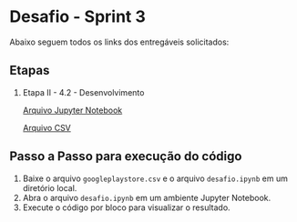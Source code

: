 # Desafio - Sprint 3

Abaixo seguem todos os links dos entregáveis solicitados:

## Etapas

1. Etapa II - 4.2 - Desenvolvimento

   [Arquivo Jupyter Notebook](./desafio.ipynb)

   [Arquivo CSV](./googleplaystore.csv)

## Passo a Passo para execução do código

1. Baixe o arquivo `googleplaystore.csv` e o arquivo `desafio.ipynb` em um diretório local.
2. Abra o arquivo `desafio.ipynb` em um ambiente Jupyter Notebook.
3. Execute o código por bloco para visualizar o resultado.
